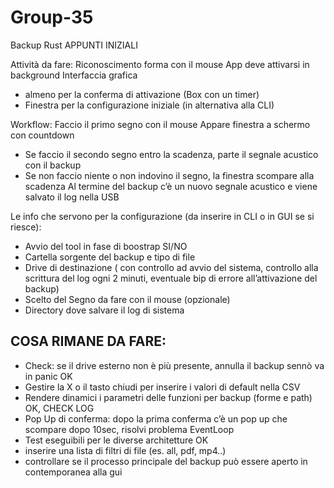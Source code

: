# Group-35

Backup Rust APPUNTI INIZIALI

Attività da fare:
Riconoscimento forma con il mouse
App deve attivarsi in background
Interfaccia grafica
- almeno per la conferma di attivazione (Box con un timer)
- Finestra per la configurazione iniziale (in alternativa alla CLI)


Workflow:
Faccio il primo segno con il mouse
Appare finestra a schermo con countdown
- Se faccio il secondo segno entro la scadenza, parte il segnale acustico con il backup
- Se non faccio niente o non indovino il segno, la finestra scompare alla scadenza
  Al termine del backup c’è un nuovo segnale acustico e viene salvato il log nella USB

Le info che servono per la configurazione (da inserire in CLI o in GUI se si riesce):
- Avvio del tool in fase di boostrap SI/NO
- Cartella sorgente del backup e tipo di file
- Drive di destinazione ( con controllo ad avvio del sistema, controllo alla scrittura del log ogni 2 minuti, eventuale bip di errore all’attivazione del backup)
- Scelto del Segno da fare con il mouse (opzionale)
- Directory dove salvare il log di sistema

## COSA RIMANE DA FARE:
- Check: se il drive esterno non è più presente, annulla il backup sennò va in panic OK
- Gestire la X o il tasto chiudi per inserire i valori di default nella CSV
- Rendere dinamici i parametri delle funzioni per backup (forme e path) OK, CHECK LOG
- Pop Up di conferma: dopo la prima conferma c’è un pop up che scompare dopo 10sec, risolvi problema EventLoop
- Test eseguibili per le diverse architetture OK
- inserire una lista di filtri di file (es. all, pdf, mp4..)
- controllare se il processo principale del backup può essere aperto in contemporanea alla gui

